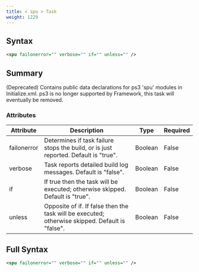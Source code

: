 ```yaml
---
title: < spu > Task
weight: 1229
---
```

## Syntax
```xml
<spu failonerror="" verbose="" if="" unless="" />
```
## Summary ##
(Deprecated) Contains public data declarations for ps3 &#39;spu&#39; modules in Initialize.xml.
ps3 is no longer supported by Framework, this task will eventually be removed.


### Attributes
| Attribute | Description | Type | Required |
| --------- | ----------- | ---- | -------- |
| failonerror | Determines if task failure stops the build, or is just reported. Default is &quot;true&quot;. | Boolean | False |
| verbose | Task reports detailed build log messages.  Default is &quot;false&quot;. | Boolean | False |
| if | If true then the task will be executed; otherwise skipped. Default is &quot;true&quot;. | Boolean | False |
| unless | Opposite of if.  If false then the task will be executed; otherwise skipped. Default is &quot;false&quot;. | Boolean | False |

## Full Syntax
```xml
<spu failonerror="" verbose="" if="" unless="" />
```
